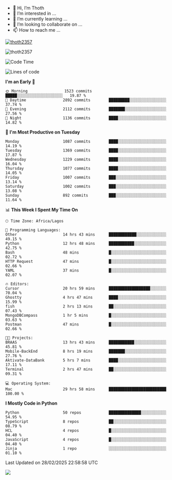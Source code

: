 <!---
thoth2357/thoth2357 is a ✨ special ✨ repository because its `README.md` (this file) appears on your GitHub profile.
You can click the Preview link to take a look at your changes.
--->

- 👋 Hi, I’m Thoth
- 👀 I’m interested in ...
- 🌱 I’m currently learning ...
- 💞️ I’m looking to collaborate on ...
- 📫 How to reach me ...


<p align="left"> <a href="https://github.com/ryo-ma/github-profile-trophy"><img src="https://github-profile-trophy.vercel.app/?username=thoth2357&theme=gruvbox&no-bg=true&no-frame=false&title=MultiLanguage,Commits,Repositories,Stars,Followers,PullRequest,Reviews,Issues" alt="thoth2357" /></a> </p>

<p align="left"> <img src="https://komarev.com/ghpvc/?username=thoth2357&label=Profile%20views&color=0e75b6&style=flat" alt="thoth2357" /> </p>

<!--START_SECTION:waka-->
![Code Time](http://img.shields.io/badge/Code%20Time-3%2C279%20hrs%2035%20mins-blue)

![Lines of code](https://img.shields.io/badge/From%20Hello%20World%20I%27ve%20Written-30.9%20million%20lines%20of%20code-blue)

**I'm an Early 🐤** 

```text
🌞 Morning                1523 commits        █████░░░░░░░░░░░░░░░░░░░░   19.87 % 
🌆 Daytime                2892 commits        █████████░░░░░░░░░░░░░░░░   37.74 % 
🌃 Evening                2112 commits        ███████░░░░░░░░░░░░░░░░░░   27.56 % 
🌙 Night                  1136 commits        ████░░░░░░░░░░░░░░░░░░░░░   14.82 % 
```
📅 **I'm Most Productive on Tuesday** 

```text
Monday                   1087 commits        ████░░░░░░░░░░░░░░░░░░░░░   14.19 % 
Tuesday                  1369 commits        ████░░░░░░░░░░░░░░░░░░░░░   17.87 % 
Wednesday                1229 commits        ████░░░░░░░░░░░░░░░░░░░░░   16.04 % 
Thursday                 1077 commits        ████░░░░░░░░░░░░░░░░░░░░░   14.05 % 
Friday                   1007 commits        ███░░░░░░░░░░░░░░░░░░░░░░   13.14 % 
Saturday                 1002 commits        ███░░░░░░░░░░░░░░░░░░░░░░   13.08 % 
Sunday                   892 commits         ███░░░░░░░░░░░░░░░░░░░░░░   11.64 % 
```


📊 **This Week I Spent My Time On** 

```text
🕑︎ Time Zone: Africa/Lagos

💬 Programming Languages: 
Other                    14 hrs 43 mins      ████████████░░░░░░░░░░░░░   49.15 % 
Python                   12 hrs 48 mins      ███████████░░░░░░░░░░░░░░   42.75 % 
Bash                     48 mins             █░░░░░░░░░░░░░░░░░░░░░░░░   02.72 % 
HTTP Request             47 mins             █░░░░░░░░░░░░░░░░░░░░░░░░   02.66 % 
YAML                     37 mins             █░░░░░░░░░░░░░░░░░░░░░░░░   02.07 % 

🔥 Editors: 
Cursor                   20 hrs 59 mins      ██████████████████░░░░░░░   70.04 % 
Ghostty                  4 hrs 47 mins       ████░░░░░░░░░░░░░░░░░░░░░   15.99 % 
fish                     2 hrs 13 mins       ██░░░░░░░░░░░░░░░░░░░░░░░   07.43 % 
MongoDBCompass           1 hr 5 mins         █░░░░░░░░░░░░░░░░░░░░░░░░   03.63 % 
Postman                  47 mins             █░░░░░░░░░░░░░░░░░░░░░░░░   02.66 % 

🐱‍💻 Projects: 
BRAAS                    13 hrs 43 mins      ███████████░░░░░░░░░░░░░░   45.81 % 
Mobile-BackEnd           8 hrs 19 mins       ███████░░░░░░░░░░░░░░░░░░   27.76 % 
Aktivate-DataBank        5 hrs 7 mins        ████░░░░░░░░░░░░░░░░░░░░░   17.11 % 
Terminal                 2 hrs 47 mins       ██░░░░░░░░░░░░░░░░░░░░░░░   09.31 % 

💻 Operating System: 
Mac                      29 hrs 58 mins      █████████████████████████   100.00 % 
```

**I Mostly Code in Python** 

```text
Python                   50 repos            ██████████████░░░░░░░░░░░   54.95 % 
TypeScript               8 repos             ██░░░░░░░░░░░░░░░░░░░░░░░   08.79 % 
HCL                      4 repos             █░░░░░░░░░░░░░░░░░░░░░░░░   04.40 % 
JavaScript               4 repos             █░░░░░░░░░░░░░░░░░░░░░░░░   04.40 % 
Jinja                    1 repo              ░░░░░░░░░░░░░░░░░░░░░░░░░   01.10 % 
```




 Last Updated on 28/02/2025 22:58:58 UTC
<!--END_SECTION:waka-->
<!--![](http://github-profile-summary-cards.vercel.app/api/cards/profile-details?username=thoth2357&theme=2077)

![](http://github-profile-summary-cards.vercel.app/api/cards/stats?username=thoth2357&theme=2077)![](http://github-profile-summary-cards.vercel.app/api/cards/productive-time?username=thoth2357&theme=2077&utcOffset=8) -->
<img src="https://t.bkit.co/w_6789c39040b80.gif" />
